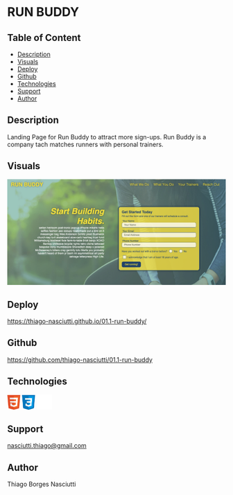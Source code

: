 # RUN BUDDY

## Table of Content
 
 * [Description](#description)
 * [Visuals](#visuals)
 * [Deploy](#deploy)
 * [Github](#github)
 * [Technologies](#technologies)
 * [Support](#support)
 * [Author](#author)

## Description

Landing Page for Run Buddy to attract more sign-ups.
Run Buddy is a company tach matches runners with personal trainers.

## Visuals

![screenshot](./assets/images/screenshots/Screen%20Shot%202023-01-02%20at%206.21.24%20PM.png)


## Deploy
https://thiago-nasciutti.github.io/01.1-run-buddy/

## Github
https://github.com/thiago-nasciutti/01.1-run-buddy

## Technologies
<img src="./assets/images/technologies/html.png" width="30">   <img src="./assets/images/technologies/css.png" width="30">   <img src="./assets/images/technologies/github.png" width="35">

## Support
nasciutti.thiago@gmail.com

## Author
Thiago Borges Nasciutti



